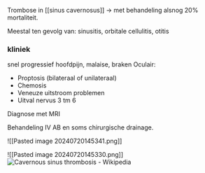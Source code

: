 Trombose in [[sinus cavernosus]] -> met behandeling alsnog 20% mortaliteit.
 
Meestal ten gevolg van: sinusitis, orbitale cellulitis, otitis
### kliniek
snel progressief
hoofdpijn, malaise, braken
Oculair:
- Proptosis (bilateraal of unilateraal)
- Chemosis
- Veneuze uitstroom problemen
- Uitval nervus 3 tm 6
 
Diagnose met MRI
 
Behandeling IV AB en soms chirurgische drainage.

![[Pasted image 20240720145341.png]]


![[Pasted image 20240720145330.png]]
![Cavernous sinus thrombosis - Wikipedia](Exported%20image%2020240525074920-0.png)